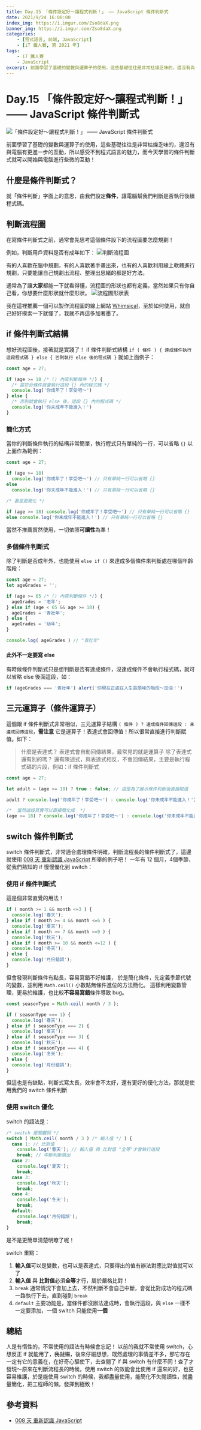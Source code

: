 ```yaml
---
title: Day.15 「條件設定好～讓程式判斷！」 —— JavaScript 條件判斷式
date: 2021/9/24 16:00:00
index_img: https://i.imgur.com/Zso8daX.png
banner_img: https://i.imgur.com/Zso8daX.png
categories:
    - [程式語言, 前端, JavaScript]
    - [iT 鐵人賽, 第 2021 年]
tags: 
    - iT 鐵人賽
    - JavaScript
excerpt: 前面學習了基礎的變數與運算子的使用，這些基礎往往是非常枯燥乏味的，還沒有與電腦有更進一步的互動，所以感受不到程式語言的魅力，而今天學習的條件判斷式就可以開始與電腦進行些微的互動！
---
```


# Day.15 「條件設定好～讓程式判斷！」 —— JavaScript 條件判斷式

![「條件設定好～讓程式判斷！」 —— JavaScript 條件判斷式](https://i.imgur.com/Zso8daX.png)

前面學習了基礎的變數與運算子的使用，這些基礎往往是非常枯燥乏味的，還沒有與電腦有更進一步的互動，所以感受不到程式語言的魅力，而今天學習的條件判斷式就可以開始與電腦進行些微的互動！

## 什麼是條件判斷式？

就「條件判斷」字面上的意思，由我們設定**條件**，讓電腦幫我們判斷是否執行後續程式碼。

## 判斷流程圖

在寫條件判斷式之前，通常會先思考這個條件設下的流程圖要怎麼規劃！

例如，判斷用戶資料是否有成年如下：
![判斷流程圖](https://i.imgur.com/8MzkGYV.png)

有的人喜歡在腦中規劃，有的人喜歡著手畫出來，也有的人喜歡利用線上軟體進行規劃，只要能讓自己規劃出流程、整理出思緒的都是好方法。

通常為了讓**大家**都能一下就看得懂，流程圖的形狀也都有定義，當然如果只有你自己看，你想要什麼形狀就什麼形狀。
![流程圖形狀表](https://i.imgur.com/3Dy8YqY.png)

我在這裡推薦一個可以製作流程圖的線上網站 [Whimsical](https://whimsical.com/)，至於如何使用，就自己好好摸索一下就懂了，我就不再這多加著墨了。

## if 條件判斷式結構

想好流程圖後，接著就是實踐了！
if 條件判斷式結構 `if ( 條件 ) { 達成條件執行這段程式碼 } else { 否則執行 else 後的程式碼 }` 就如上面例子：

```javascript
const age = 27;

if (age >= 18 /* () 內寫判斷條件 */) {
  /* 當符合條件就會執行這段 {} 內的程式碼 */
  console.log('你成年了！享受吧～')
} else {
  /* 否則就會執行 else 後，這段 {} 內的程式碼 */
  console.log('你未成年不能進入！')
}
```

### 簡化方式

當你的判斷條件執行的結構非常簡單，執行程式只有單純的一行，可以省略 `{}`
以上面作為範例：

```javascript
const age = 27;

if (age >= 18)
  console.log('你成年了！享受吧～') // 只有單純一行可以省略 {}
else
  console.log('你未成年不能進入！') // 只有單純一行可以省略 {}
  
/* 甚至更簡化 */

if (age >= 18) console.log('你成年了！享受吧～') // 只有單純一行可以省略 {}
else console.log('你未成年不能進入！') // 只有單純一行可以省略 {}
```

當然不推薦貿然使用，一切依照**可讀性**為準！

### 多個條件判斷式

除了判斷是否成年外，也能使用 `else if ()` 來達成多個條件來判斷處在哪個年齡階段：

```javascript
const age = 27;
let ageGrades = '';

if (age >= 65 /* () 內寫判斷條件 */) {
  ageGrades = '老年';
} else if (age < 65 && age >= 18) {
  ageGrades = '青壯年';
} else {
  ageGrades = '幼年';
}

console.log( ageGrades ) // "青壯年"
```

#### 此外不一定要寫 else

有時候條件判斷式只是想判斷是否有達成條件，沒達成條件不會執行程式碼，就可以省略 else 後面這段，如：

```javascript
if (ageGrades === '青壯年') alert('你現在正處在人生最顛峰的階段～加油！') 
```

## 三元運算子（條件運算子）

這個跟 if 條件判斷式非常相似，三元運算子結構 `( 條件 ) ? 達成條件回傳這段 : 未達成回傳這段`，**需注意** 它是運算子！表達式會回傳值！所以很常直接進行判斷賦值。如下：

> 什麼是表達式？ 表達式會自動回傳結果，最常見的就是運算子
> 除了表達式還有別的嗎？ 還有陳述式，與表達式相反，不會回傳結果，主要是執行程式碼的片段，例如：if 條件判斷式

```javascript
const age = 27;

let adult = (age >= 18) ? true : false; // 這是為了展示條件判斷後直接賦值

adult ? console.log('你成年了！享受吧～') : console.log('你未成年不能進入！'); // "你成年了！享受吧～"

/*  當然這段其實可以直接簡化成  */
(age >= 18) ? console.log('你成年了！享受吧～') : console.log('你未成年不能進入！'); // "你成年了！享受吧～"
```

## switch 條件判斷式

switch 條件判斷式，非常適合處理條件明確，判斷流程長的條件判斷式了，這邊就使用 [008 天 重新認識 JavaScript](https://www.tenlong.com.tw/products/9789864344130) 所舉的例子吧！
一年有 12 個月，4個季節，從我們熟知的 if 慢慢優化到 switch：

### 使用 if 條件判斷式

這是個非常直覺的用法！

```javascript
if ( month >= 1 && month <=3 ) {
  console.log('春天');
} else if ( month >= 4 && month <=6 ) {
  console.log('夏天');
} else if ( month >= 7 && month <=9 ) {
  console.log('秋天');
} else if ( month >= 10 && month <=12 ) {
  console.log('冬天');
} else {
  console.log('月份錯誤');
}
```

但會發現判斷條件有點長，容易寫錯不好維護，
於是簡化條件，先定義季節代號的變數，並利用 `Math.ceil()` 小數點無條件進位的方法簡化。
這樣利用變數管理，更易於維護，也比較**不容易寫錯**條件導致 bug。

```javascript
const seasonType = Math.ceil( month / 3 );

if ( seasonType === 1) {
  console.log('春天');
} else if ( seasonType === 2) {
  console.log('夏天');
} else if ( seasonType === 3) {
  console.log('秋天');
} else if ( seasonType === 4) {
  console.log('冬天');
} else {
  console.log('月份錯誤');
}
```

但這也是有缺點，判斷式寫太長，效率會不太好，還有更好的優化方法，那就是使用我們的 switch 條件判斷

### 使用 switch 優化

switch 的語法是：

```javascript
/* switch 是關鍵詞 */
switch ( Math.ceil( month / 3 ) /* 輸入值 */ ) {
  case 1: // 比對值
    console.log('春天'); // 輸入值 與 比對值 "全等"才會執行這段
    break; // 中斷判斷跳出
  case 2:
    console.log('夏天');
    break;
  case 3:
    console.log('秋天');
    break;
  case 4:
    console.log('冬天');
    break;
  default:
    console.log('月份錯誤');
    break;
}
```

是不是更簡單清楚明瞭了呢！

switch 重點：

1. **輸入值**可以是變數，也可以是表達式，只要得出的值有辦法對應比對值就可以了
2. **輸入值** 與 **比對值**必須**全等**才行，屬於嚴格比對！
3. `break` 通常情況下會加上去，不然判斷不會自己中斷，會從比對成功的程式碼一路執行下去，直到碰到 `break`
4. `default` 主要功能是，當條件都沒辦法達成時，會執行這段，與 `else` 一樣不一定要添加，一個 switch 只能使用**一個**

## 總結

人是有惰性的，不常使用的語法有時候會忘記！
以前的我就不常使用 switch，心想反正 if 就能用了，~~我就懶~~，後來仔細想想，既然處理的事情差不多，那它存在一定有它的意義在，在好奇心驅使下，去查閱了 if 與 switch 有什麼不同！查了才發現～原來在判斷流程長的時候，使用 switch 的效能會比使用 if 還來的好，也更容易維護，於是能使用 switch 的時候，我都盡量使用，能簡化不失閱讀性，就盡量簡化，把工程師的懶，發揮到極致！

## 參考資料

- [008 天 重新認識 JavaScript](https://www.tenlong.com.tw/products/9789864344130)
